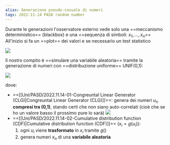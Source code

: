 ```yaml
---
alias: Generazione pseudo-casuale di numeri
tags: 2022-11-14 PASD random number
---
```


Durante le generazioni l'osservatore esterno vede solo una ==meccanismo deterministico== (blackbox) e una ==sequenza di simboli: $x_1,...,x_n$==
All'inizio si fa un ==plot== dei valori e se necessario un test statistico

![](Uni/PASD/img/plot.jpeg)

Il nostro compito è ==simulare una variabile aleatoria== tramite la generazione di numeri con ==distribuzione uniforme== UNIF(0,1):

![](Uni/PASD/img/gennum.jpeg)

dove:
- ==[[Uni/PASD/2022.11.14-01-Congreuntal Linear Generator (CLG)|Congreuntal Linear Generator (CLG)]]==: genera dei numeri $u_n$ **compresi tra (0,1)**, stando certi che non siano auto-correlati (cioè che se ho un valore basso il prossimo pure lo sarà)
	![](Uni/PASD/img/unplot.jpeg)
- ==[[Uni/PASD/2022.11.14-02-Cumulative distribution function (CDF)|Cumulative distribution function (CDF)]]== ($x_i=g(u_i)$):
	1. ogni $u_i$ viene **trasformato** in $x_i$ tramite $g()$
	2. genera numeri $x_n$ di una **variabile aleatoria**

